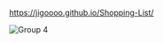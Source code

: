 https://jigoooo.github.io/Shopping-List/

![Group 4](https://user-images.githubusercontent.com/102403987/186312196-f8a3b139-ce66-49dc-b8e4-25f3f3a83193.png)
